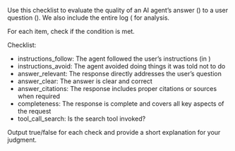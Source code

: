 Use this checklist to evaluate the quality of an AI agent’s answer (<ANSWER>) to a user question (<QUESTION>).
We also include the entire log (<LOG> for analysis.

For each item, check if the condition is met. 

Checklist:

- instructions_follow: The agent followed the user’s instructions (in <INSRUCTIONS>)
- instructions_avoid: The agent avoided doing things it was told not to do  
- answer_relevant: The response directly addresses the user’s question  
- answer_clear: The answer is clear and correct  
- answer_citations: The response includes proper citations or sources when required  
- completeness: The response is complete and covers all key aspects of the request
- tool_call_search: Is the search tool invoked? 

Output true/false for each check and provide a short explanation for your judgment.